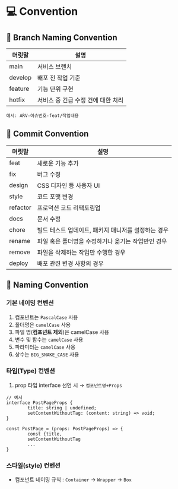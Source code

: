 # 💻 Convention

## 🤝 Branch Naming Convention

| 머릿말  | 설명                               |
| ------- | ---------------------------------- |
| main    | 서비스 브랜치                      |
| develop | 배포 전 작업 기준                  |
| feature | 기능 단위 구현                     |
| hotfix  | 서비스 중 긴급 수정 건에 대한 처리 |

`예시: ARV-이슈번호-feat/작업내용`

## 🤝 Commit Convention

| 머릿말   | 설명                                                |
| -------- | --------------------------------------------------- |
| feat     | 새로운 기능 추가                                    |
| fix      | 버그 수정                                           |
| design   | CSS 디자인 등 사용자 UI                             |
| style    | 코드 포맷 변경                                      |
| refactor | 프로덕션 코드 리팩토링업                            |
| docs     | 문서 수정                                           |
| chore    | 빌드 테스트 업데이트, 패키지 매니저를 설정하는 경우 |
| rename   | 파일 혹은 폴더명을 수정하거나 옮기는 작업만인 경우  |
| remove   | 파일을 삭제하는 작업만 수행한 경우                  |
| deploy   | 배포 관련 변경 사항의 경우                          |

## 🤝 Naming Convention

### 기본 네이밍 컨벤션

1. 컴포넌트는 `PascalCase` 사용
2. 폴더명은 `camelCase` 사용
3. 파일 명(**컴포넌트 제외**)은 camelCase 사용
4. 변수 및 함수는 `camelCase` 사용
5. 파라미터는 `camelCase` 사용
6. 상수는 `BIG_SNAKE_CASE` 사용
   <br/>

### 타입(Type) 컨벤션

1. prop 타입 interface 선언 시 → `컴포넌트명+Props`

```tsx
// 예시
interface PostPageProps {
		title: string | undefined;
		setContentWithoutTag: (content: string) => void;
}

const PostPage = (props: PostPageProps) => {
		const {title,
		setContentWithoutTag
		...
}
```

### 스타일(style) 컨벤션

- 컴포넌트 네이밍 규칙 : `Container` → `Wrapper` → `Box`

<br/>
